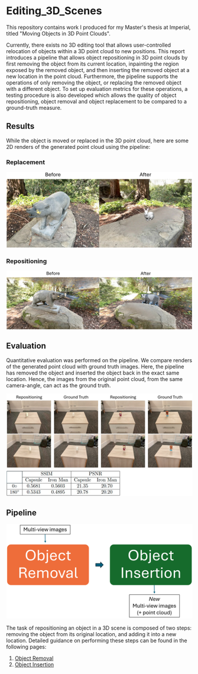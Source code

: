 # Editing_3D_Scenes
This repository contains work I produced for my Master's thesis at Imperial, titled "Moving Objects in 3D Point Clouds". 

Currently, there exists no 3D editing tool that allows user-controlled relocation of objects
within a 3D point cloud to new positions. This report introduces a pipeline that allows object
repositioning in 3D point clouds by first removing the object from its current location, inpainting
the region exposed by the removed object, and then inserting the removed object at a new location
in the point cloud. Furthermore, the pipeline supports the operations of only removing the object,
or replacing the removed object with a different object. To set up evaluation metrics for these
operations, a testing procedure is also developed which allows the quality of object repositioning,
object removal and object replacement to be compared to a ground-truth measure.

## Results

While the object is moved or replaced in the 3D point cloud, here are some 2D renders of the generated point cloud using the pipeline:

### Replacement

![replacement](./media_files/replacement.png)

### Repositioning

![repositioning](./media_files/repositioning.png)

## Evaluation

Quantitative evaluation was performed on the pipeline. We compare renders of the generated point cloud with ground truth images. Here, the pipeline has removed the object and inserted the object back in the exact same location. Hence, the images from the original point cloud, from the same camera-angle, can act as the ground truth.

![Evaluation](./media_files/evaluation.png)

## Pipeline

![pipeline](./media_files/pipeline.png)

The task of repositioning an object in a 3D scene is composed of two steps: removing the object from its original location, and adding it into a new location. Detailed guidance on performing these steps can be found in the following pages:

1. [Object Removal](./Object_Removal/removal.md)
2. [Object Insertion](./Object_Insertion/insertion.md)
